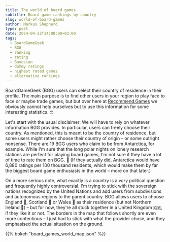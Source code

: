 ```yaml
---
title: The world of board games
subtitle: Board game rankings by country
slug: world-of-board-games
author: Markus Shepherd
type: post
date: 2024-04-22T14:00:00+03:00
tags:
  - BoardGameGeek
  - BGG
  - ranking
  - rating
  - Bayesian
  - dummy ratings
  - highest rated games
  - alternative rankings
---
```


<script type="text/javascript" src="https://cdn.bokeh.org/bokeh/release/bokeh-3.4.1.min.js" ></script>
<script type="text/javascript" src="https://cdn.bokeh.org/bokeh/release/bokeh-widgets-3.4.1.min.js" ></script>
<script type="text/javascript" src="https://cdn.bokeh.org/bokeh/release/bokeh-tables-3.4.1.min.js" ></script>
<script type="text/javascript" src="https://cdn.bokeh.org/bokeh/release/bokeh-api-3.4.1.min.js" ></script>

BoardGameGeek (BGG) users can select their country of residence in their profile. The main purpose is to find other users in your region to play face to face or maybe trade games, but but over here at [Recommend.Games](https://recommend.games/#/) we obviously cannot help ourselves but to use this information for some interesting statistics. 🤓

Let's start with the usual disclaimer: We will have to rely on whatever information BGG provides. In particular, users can freely choose their country. As mentioned, this is meant to be the country of residence, but some users might rather choose their country of origin – or some outright nonsense. There are 19 BGG users who claim to be from Antarctica, for example. While I'm sure that the long polar nights on lonely research stations are perfect for playing board games, I'm not sure if they have a lot of time to rate them on BGG. 🐧 (If they actually did, Antarctica would have 6,880 ratings per 100 thousand residents, which would make them by far the biggest board game enthusiasts in the world – more on that later.)

On a more serious note, what exactly is a country is a *very* political question and frequently highly controversial. I'm trying to stick with the sovereign nations recognized by the United Nations and️ add users from subdivisions and autonomous regions to the parent country. BGG allows users to choose England 🏴󠁧󠁢󠁥󠁮󠁧󠁿, Scotland 🏴󠁧󠁢󠁳󠁣󠁴󠁿 or Wales 🏴󠁧󠁢󠁷󠁬󠁳󠁿 as their residence (but not Northern Ireland 🤔) – but for now, they're all stuck together in a United Kingdom 🇬🇧, if they like it or not. The borders in the map that follows shortly are even more contentious – I just had to stick with what the provider chose, and they emphasised the actual situation on the ground.

{{% bokeh "board_games_world_map.json" %}}
